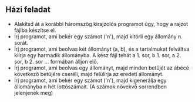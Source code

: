 Házi feladat
------------
* Alakítsd át a korábbi háromszög kirajzolós programot úgy, hogy a rajzot fájlba készítse el.
* Írj programot, ami bekér egy számot ('n'), majd kitörli egy állomány n. sorát.
* Írj programot, ami beolvas két állományt (a, b), és a tartalmukat felváltva kiírja egy harmadik állományba. A kész fájl tehát a 1. sor, b 1. sor, a 2. sor, b 2. sor ... formában álljon elő.
* Írj programot, ami beolvas egy állományt, majd minden betűjét az ábécé következő betűjére cseréli, majd felülírja az eredeti állományt.
* Írj programot, ami bekér egy számot ('n'), majd kigenerálja egy állományba n hét lottószámait. (A számok növekvő sorrendben jelenjenek meg)
